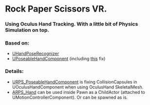 # Rock Paper Scissors VR.
###  Using Oculus Hand Tracking. With a little bit of Physics Simulation on top.

### Based on:

- [UHandPoseRecognizer](https://github.com/oculus-samples/Unreal-HandGameplay/blob/main/Plugins/OculusHandTools/Source/OculusHandPoseRecognition/Public/HandPoseRecognizer.h)
- [UPoseableHandComponent](https://github.com/oculus-samples/Unreal-HandGameplay/blob/main/Plugins/OculusHandTools/Source/OculusHandPoseRecognition/Public/PoseableHandComponent.h) (including [this](https://github.com/oculus-samples/Unreal-HandGameplay/pull/11) fix)

### Details:

- [URPS_PoseableHandComponent](Source/RockPaperScissors/Private/Components/RPS_PoseableHandComponent.cpp) is fixing CollisionCapsules in UOculusHandComponent when using OculusHand SkeletalMesh.
- [ARPS_Hand](Source/RockPaperScissors/Private/Hands/RPS_Hand.cpp) can be used inside Pawn as a ChildActor (attached to UMotionControllerComponent). Or can be spawned as is.
